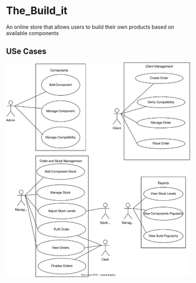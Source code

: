 # The_Build_it
An online store that allows users to build their own products based on available components


## USe Cases

![](./doc/useCase.drawio.svg)